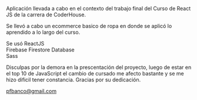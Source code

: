 Aplicación llevada a cabo en el contexto del trabajo final del Curso de React JS de la carrera de CoderHouse.

Se llevó a cabo un ecommerce basico de ropa en donde se aplicó lo aprendido a lo largo del curso. 

Se usó ReactJS  
Firebase
Firestore Database   
Sass  

Disculpas por la demora en la prescentación del proyecto, luego de estar en el top 10 de JavaScript el cambio de cursado me afecto bastante y se me hizo dificil tener constancia. Gracias por su dedicación.

pfbanco@gmail.com